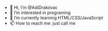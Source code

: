 - 👋 Hi, I’m @AdiDrakovac
- 👀 I’m interested in programing
- 🌱 I’m currently learning HTML/CSS/JavaScript
- 📫 How to reach me: just call me

<!---
AdiDrakovac/AdiDrakovac is a ✨ special ✨ repository because its `README.md` (this file) appears on your GitHub profile.
You can click the Preview link to take a look at your changes.
--->
